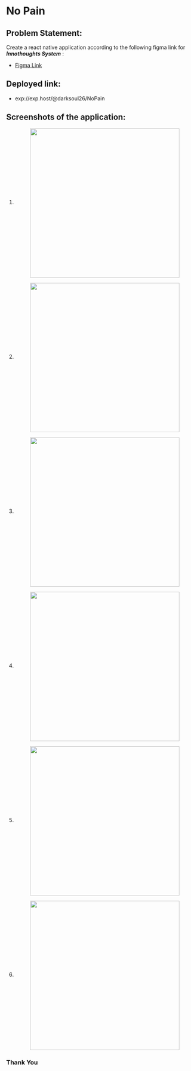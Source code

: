 # No Pain
## Problem Statement:
Create a react native application according to the following figma link for **_Innothoughts System_** :
- [Figma Link](https://www.figma.com/file/ECu6iChAumA32Fu1SXbgEj/Pain-score?node-id=0%3A1&t=QjrLdGVWL6VKsIfv-1)

## Deployed link:
- exp://exp.host/@darksoul26/NoPain

## Screenshots of the application:

1. <p align="center"><img align="center" height="400em" src="https://user-images.githubusercontent.com/60578902/210117341-ba90194b-7680-420b-b698-0917aa160cb4.jpg" /></p>

2. <p align="center"><img align="center" height="400em" src="https://user-images.githubusercontent.com/60578902/210117342-b98165de-0f05-47d1-a3c4-7ef524125023.jpg" /></p>

3. <p align="center"><img align="center" height="400em" src="https://user-images.githubusercontent.com/60578902/210117343-603ab0b5-9a04-4a97-90a7-5350fadec6c4.jpg" /></p>

4. <p align="center"><img align="center" height="400em" src="https://user-images.githubusercontent.com/60578902/210117347-cf4215ec-e0f8-4b55-86ca-ae684ff7eb89.jpg" /></p>

5. <p align="center"><img align="center" height="400em" src="https://user-images.githubusercontent.com/60578902/210117348-34125617-9731-4f9e-8705-6784906318ad.jpg" /></p>

6. <p align="center"><img align="center" height="400em" src="https://user-images.githubusercontent.com/60578902/210117349-b6800bba-f051-40a4-bfbc-76f11a359315.jpg" /></p>

### Thank You
